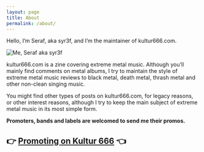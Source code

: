 ```yaml
---
layout: page
title: About
permalink: /about/
---
```


Hello, I’m Seraf, aka syr3f, and I’m the maintainer of kultur666.com.

![Me, Seraf aka syr3f](../assets/images/comicwebcam-photo1-reversed.jpeg)

kultur666.com is a zine covering extreme metal music. Although you’ll mainly find comments on metal albums, I try to maintain the style of extreme metal music reviews to black metal, death metal, thrash metal and other non-clean singing music.

You might find other types of posts on kultur666.com, for legacy reasons, or other interest reasons, although I try to keep the main subject of extreme metal music in its most simple form.

**Promoters, bands and labels are welcomed to send me their promos.**

## 👉 [Promoting on Kultur 666](https://kultur666.com/how-to-promote-on-kultur-666/) 👈
